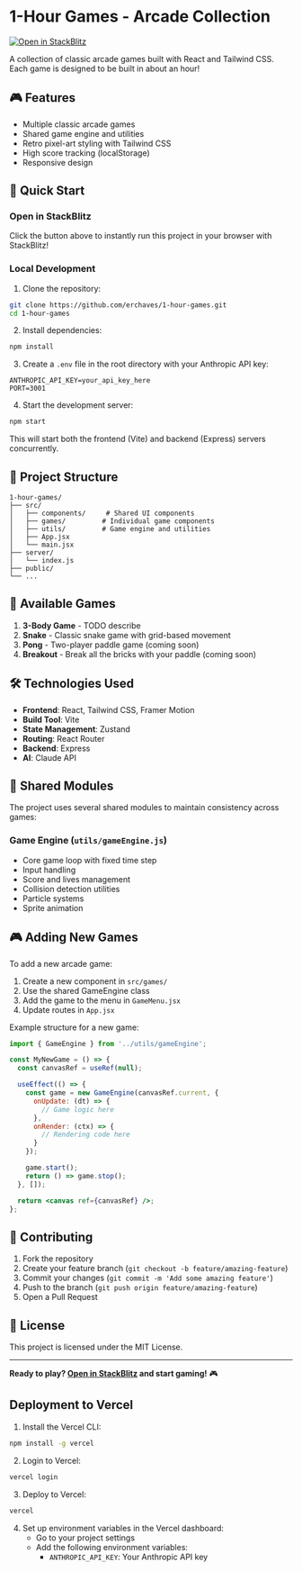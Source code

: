 # 1-Hour Games - Arcade Collection

[![Open in StackBlitz](https://developer.stackblitz.com/img/open_in_stackblitz.svg)](https://stackblitz.com/github/erchaves/1-hour-games)

A collection of classic arcade games built with React and Tailwind CSS. Each game is designed to be built in about an hour!

## 🎮 Features

- Multiple classic arcade games
- Shared game engine and utilities
- Retro pixel-art styling with Tailwind CSS
- High score tracking (localStorage)
- Responsive design

## 🚀 Quick Start

### Open in StackBlitz

Click the button above to instantly run this project in your browser with StackBlitz!

### Local Development

1. Clone the repository:
```bash
git clone https://github.com/erchaves/1-hour-games.git
cd 1-hour-games
```

2. Install dependencies:
```bash
npm install
```

3. Create a `.env` file in the root directory with your Anthropic API key:
```
ANTHROPIC_API_KEY=your_api_key_here
PORT=3001
```

4. Start the development server:
```bash
npm start
```

This will start both the frontend (Vite) and backend (Express) servers concurrently.

## 📁 Project Structure

```
1-hour-games/
├── src/
│   ├── components/     # Shared UI components
│   ├── games/         # Individual game components
│   ├── utils/         # Game engine and utilities
│   ├── App.jsx
│   └── main.jsx
├── server/
│   └── index.js
├── public/
└── ...
```

## 🎯 Available Games

1. **3-Body Game** - TODO describe
2. **Snake** - Classic snake game with grid-based movement
3. **Pong** - Two-player paddle game (coming soon)
4. **Breakout** - Break all the bricks with your paddle (coming soon)

## 🛠️ Technologies Used

- **Frontend**: React, Tailwind CSS, Framer Motion
- **Build Tool**: Vite
- **State Management**: Zustand
- **Routing**: React Router
- **Backend**: Express
- **AI**: Claude API

## 🎨 Shared Modules

The project uses several shared modules to maintain consistency across games:

### Game Engine (`utils/gameEngine.js`)
- Core game loop with fixed time step
- Input handling
- Score and lives management
- Collision detection utilities
- Particle systems
- Sprite animation

## 🎮 Adding New Games

To add a new arcade game:

1. Create a new component in `src/games/`
2. Use the shared GameEngine class
3. Add the game to the menu in `GameMenu.jsx`
4. Update routes in `App.jsx`

Example structure for a new game:

```jsx
import { GameEngine } from '../utils/gameEngine';

const MyNewGame = () => {
  const canvasRef = useRef(null);

  useEffect(() => {
    const game = new GameEngine(canvasRef.current, {
      onUpdate: (dt) => {
        // Game logic here
      },
      onRender: (ctx) => {
        // Rendering code here
      }
    });

    game.start();
    return () => game.stop();
  }, []);

  return <canvas ref={canvasRef} />;
};
```

## 🤝 Contributing

1. Fork the repository
2. Create your feature branch (`git checkout -b feature/amazing-feature`)
3. Commit your changes (`git commit -m 'Add some amazing feature'`)
4. Push to the branch (`git push origin feature/amazing-feature`)
5. Open a Pull Request

## 📝 License

This project is licensed under the MIT License.

---

**Ready to play? [Open in StackBlitz](https://stackblitz.com/github/erchaves/1-hour-games) and start gaming!** 🎮

## Deployment to Vercel

1. Install the Vercel CLI:
```bash
npm install -g vercel
```

2. Login to Vercel:
```bash
vercel login
```

3. Deploy to Vercel:
```bash
vercel
```

4. Set up environment variables in the Vercel dashboard:
   - Go to your project settings
   - Add the following environment variables:
     - `ANTHROPIC_API_KEY`: Your Anthropic API key
